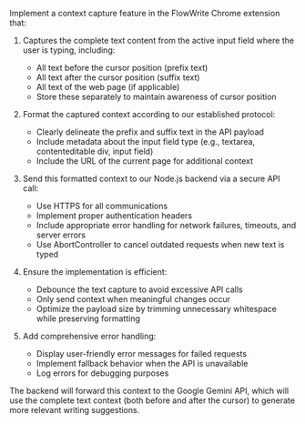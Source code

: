 Implement a context capture feature in the FlowWrite Chrome extension that:

1. Captures the complete text content from the active input field where the user is typing, including:
   - All text before the cursor position (prefix text)
   - All text after the cursor position (suffix text)
   - All text of the web page (if applicable)
   - Store these separately to maintain awareness of cursor position

2. Format the captured context according to our established protocol:
   - Clearly delineate the prefix and suffix text in the API payload
   - Include metadata about the input field type (e.g., textarea, contenteditable div, input field)
   - Include the URL of the current page for additional context

3. Send this formatted context to our Node.js backend via a secure API call:
   - Use HTTPS for all communications
   - Implement proper authentication headers
   - Include appropriate error handling for network failures, timeouts, and server errors
   - Use AbortController to cancel outdated requests when new text is typed

4. Ensure the implementation is efficient:
   - Debounce the text capture to avoid excessive API calls
   - Only send context when meaningful changes occur
   - Optimize the payload size by trimming unnecessary whitespace while preserving formatting

5. Add comprehensive error handling:
   - Display user-friendly error messages for failed requests
   - Implement fallback behavior when the API is unavailable
   - Log errors for debugging purposes

The backend will forward this context to the Google Gemini API, which will use the complete text context (both before and after the cursor) to generate more relevant writing suggestions.